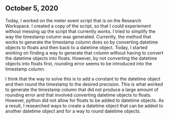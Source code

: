 ## October 5, 2020

Today, I worked on the meter event script that is on the Research Workspace. I created a copy of the script, so that I could experiement without messing up the script that currently works. I tried to simplify the way the timestamp column was generated. Currently, the method that works to generate the timestamp column does so by converting datetime objects to floats and then back to a datetime object. Today, I started working on finding a way to generate that column without having to convert the datetime objects into floats. However, by not converting the datetime objects into floats first, rounding error seems to be introduced into the timestamp column. 

I think that the way to solve this is to add a constant to the datetime object and then round the timestamp to the desired precision. This is what worked to generate the timestamp column that did not produce a large amount of rounding error and that involved converting datetime objects to floats. However, python did not allow for floats to be added to datetime objects. As a result, I researched ways to create a datetime object that can be added to another datetime object and for a way to round datetime objects.
